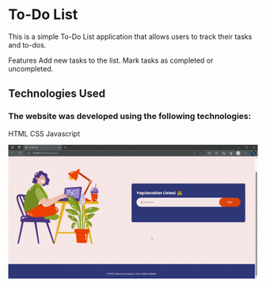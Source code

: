 <h1>To-Do List </h1>

<p>This is a simple To-Do List application that allows users to track their tasks and to-dos.

Features
Add new tasks to the list.
Mark tasks as completed or uncompleted.</p>

<h2>Technologies Used</h2>
<h3>The website was developed using the following technologies:</h3>

HTML
CSS
Javascript

![](ToDoList.gif)